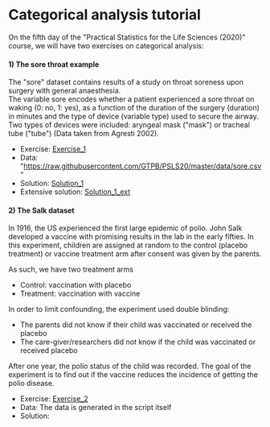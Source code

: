 # Categorical analysis tutorial

On the fifth day of the "Practical Statistics for the Life Sciences (2020)" course, we will have two exercises on categorical analysis:

#### 1) The sore throat example

The "sore" dataset contains results of a study on throat soreness upon surgery with general anaesthesia.  
The variable sore encodes whether a patient experienced a sore throat on waking (0: no, 1: yes),  as a function of the duration of the surgery
(duration) in minutes and the type of device (variable type) used to secure the airway.
Two types of devices were included: aryngeal mask ("mask") or tracheal tube ("tube") (Data taken from Agresti 2002).

- Exercise: [Exercise_1](./10-categorical-sore-half.html)
- Data: "https://raw.githubusercontent.com/GTPB/PSLS20/master/data/sore.csv"
- Solution: [Solution_1](./10-categorical-soreBase.html)
- Extensive solution: [Solution_1_ext](./10-categorical-soreExtended.html)

#### 2) The Salk dataset

In 1916, the US experienced the first large epidemic of polio. John Salk developed a vaccine with promising results in the lab in the early fifties.
In this experiment, children are assigned at random to the control (placebo treatment) or vaccine treatment arm after consent was given by
the parents.

As such, we have two treatment arms
- Control: vaccination with placebo
- Treatment: vaccination with vaccine

In order to limit confounding, the experiment used  double blinding:
- The parents did not know if their child was vaccinated or received the placebo
- The care-giver/researchers did not know if the child was vaccinated or received placebo

After one year, the polio status of the child was recorded. The goal of the experiment is to find out if the vaccine reduces the
incidence of getting the polio disease.

- Exercise: [Exercise_2](./10-categorical-salk-half.html)
- Data: The data is generated in the script itself
- Solution: 



